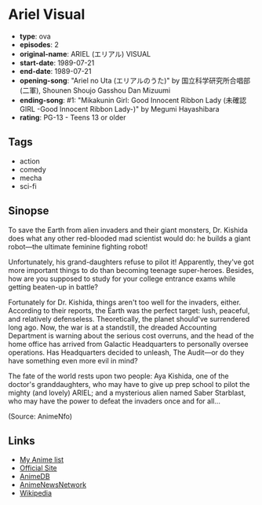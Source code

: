 # Ariel Visual

-   **type**: ova
-   **episodes**: 2
-   **original-name**: ARIEL (エリアル) VISUAL
-   **start-date**: 1989-07-21
-   **end-date**: 1989-07-21
-   **opening-song**: "Ariel no Uta (エリアルのうた)" by 国立科学研究所合唱部(二軍), Shounen Shoujo Gasshou Dan Mizuumi
-   **ending-song**: #1: "Mikakunin Girl: Good Innocent Ribbon Lady (未確認 GIRL -Good Innocent Ribbon Lady-)" by Megumi Hayashibara
-   **rating**: PG-13 - Teens 13 or older

## Tags

-   action
-   comedy
-   mecha
-   sci-fi

## Sinopse

To save the Earth from alien invaders and their giant monsters, Dr. Kishida does what any other red-blooded mad scientist would do: he builds a giant robot—the ultimate feminine fighting robot!

Unfortunately, his grand-daughters refuse to pilot it! Apparently, they've got more important things to do than becoming teenage super-heroes. Besides, how are you supposed to study for your college entrance exams while getting beaten-up in battle?

Fortunately for Dr. Kishida, things aren't too well for the invaders, either. According to their reports, the Earth was the perfect target: lush, peaceful, and relatively defenseless. Theoretically, the planet should've surrendered long ago. Now, the war is at a standstill, the dreaded Accounting Department is warning about the serious cost overruns, and the head of the home office has arrived from Galactic Headquarters to personally oversee operations. Has Headquarters decided to unleash, The Audit—or do they have something even more evil in mind?

The fate of the world rests upon two people: Aya Kishida, one of the doctor's granddaughters, who may have to give up prep school to pilot the mighty (and lovely) ARIEL; and a mysterious alien named Saber Starblast, who may have the power to defeat the invaders once and for all...

(Source: AnimeNfo)

## Links

-   [My Anime list](https://myanimelist.net/anime/2839/Ariel_Visual)
-   [Official Site](http://www.ponycanyon.co.jp/intl/tp_new/animation/ariel.html)
-   [AnimeDB](http://anidb.info/perl-bin/animedb.pl?show=anime&aid=2368)
-   [AnimeNewsNetwork](http://www.animenewsnetwork.com/encyclopedia/anime.php?id=514)
-   [Wikipedia](http://en.wikipedia.org/wiki/Ariel_%28anime%29)
